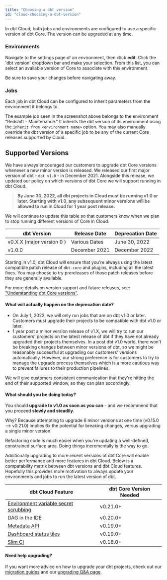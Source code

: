```yaml
---
title: "Choosing a dbt version"
id: "cloud-choosing-a-dbt-version"
---
```


In dbt Cloud, both jobs and environments are configured to use a specific version of dbt Core. The version can be upgraded at any time.

### Environments

Navigate to the settings page of an environment, then click **edit**. Click the 'dbt version' dropdown bar and make your selection. From this list, you can select an available version of Core to associate with this environment.

<Lightbox src="/img/dbt-cloud-environment-parameters.png" title="settings of a dbt Cloud Environment"/>

Be sure to save your changes before navigating away.

### Jobs

Each job in dbt Cloud can be configured to inherit parameters from the environment it belongs to.

<Lightbox src="/img/dbt-cloud-job-parameters.png" title="settings of a dbt Cloud Job"/>

The example job seen in the screenshot above belongs to the environment "Redshift - Maintenance." It inherits the dbt version of its environment using the `inherit from <environment name>` option. You may also manually override the dbt version of a specific job to be any of the current Core releases supported by Cloud.

## Supported Versions

We have always encouraged our customers to upgrade dbt Core versions whenever a new minor version is released. We released our first major version of dbt - `dbt v1.0` - in December 2021. Alongside this release, we updated our policy on which versions of dbt Core we will support running in dbt Cloud.

 > **By June 30, 2022, all dbt projects in Cloud must be running v1.0 or later. Starting with v1.0, any subsequent minor versions will be allowed to run in Cloud for 1 year post release.**

We will continue to update this table so that customers know when we plan to stop running different versions of Core in Cloud.

<!--- TODO: Replace with a Snippet so that this table always matches the one in Understanding dbt Core versions --->

| dbt Version | Release Date | Deprecation Date |
| ------------- | -------------- | ------------- | 
| v0.X.X (major version 0 ) | Various Dates | June 30, 2022 |
| v1.0.0 | December 2021 | December 2022 |

Starting in v1.0, dbt Cloud will ensure that you're always using the latest compatible patch release of `dbt-core` and plugins, including all the latest fixes. You may choose to try prereleases of those patch releases before they are generally available.

<!--- TODO: Include language to reflect:
  - notifying users when new minor versions are available
  - notifying users when using a minor version that is nearing the end of its critical support period
  - auto-upgrading users to the subsequent minor version when critical support ends
--->

For more details on version support and future releases, see: ["Understanding dbt Core versions"](core-versions).


#### What will actually happen on the deprecation date?
- On July 1, 2022, we will only run jobs that are on dbt v1.0 or later. Customers must upgrade their projects to be compatible with dbt v1.0 or later.
- 1 year post a minor version release of v1.X, we will try to run our customers' projects on the latest release of dbt if they have not already upgraded their projects themselves. In a post dbt v1.0 world, there won't be breaking changes between minor versions of dbt, so we might be reasonably successful at upgrading our customers' versions automatically. However, our strong preference is for customers to try to manage the upgrade process themselves which is a more cautious way to prevent failures to their production pipelines. 

We will give customers consistent communication that they're hitting the end of their supported window, so they can plan accordingly. 

#### What should you be doing today?

You should **upgrade to v1.0 as soon as you can** - and we recommend that you proceed **slowly and steadily**.

Why? Because attempting to upgrade 6 minor versions at one time (v0.15.0 —> v0.21.0) implies 6x the potential for breaking changes, versus upgrading a single minor version. 

Refactoring code is much easier when you're updating a well-defined, constrained surface area. Doing things incrementally is the way to go.

Additionally upgrading to more recent versions of dbt Core will enable better performance and more features in dbt Cloud. Below is a compatability matrix between dbt versions and dbt Cloud features. Hopefully this provides more motivation to always update your environments and jobs to run the latest version of dbt.



| dbt Cloud Feature | dbt Core Version Needed |
| ------------- | -------------- |
| [Environment variable secret scrubbing](/docs/dbt-cloud/using-dbt-cloud/cloud-environment-variables#handling-secrets)| v0.21.0+ |
| DAG in the IDE | v0.20.0+|
| [Metadata API](/docs/dbt-cloud/dbt-cloud-api/metadata/metadata-overview.md) |v0.19.0+|
| [Dashboard status tiles](/docs/dbt-cloud/using-dbt-cloud/cloud-dashboard-status-tiles) | v0.19.0+ |
| [Slim CI](/docs/dbt-cloud/using-dbt-cloud/cloud-enabling-continuous-integration-with-github#slim-ci) | v0.18.0+ |

#### Need help upgrading?

If you want more advice on how to upgrade your dbt projects, check out our [migration guides](docs/guides/migration-guide/upgrading-to-0-21-0) and our [upgrading Q&A page](docs/dbt-cloud/cloud-configuring-dbt-cloud/cloud-upgrading-dbt-versions).
